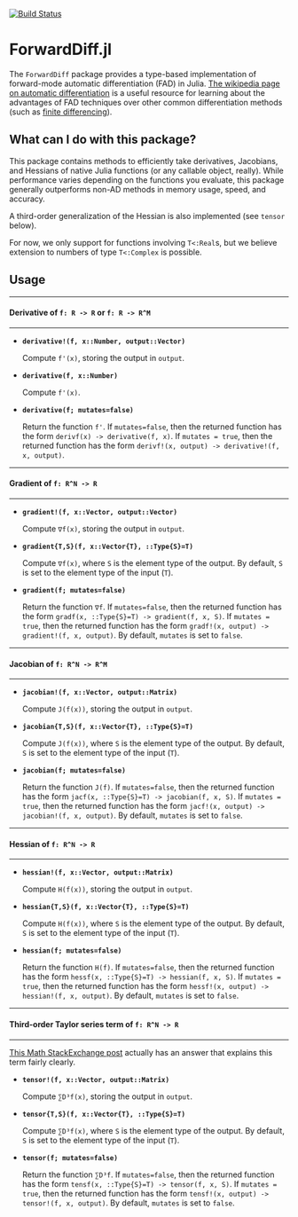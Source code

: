 [![Build Status](https://travis-ci.org/JuliaDiff/ForwardDiff.jl.svg?branch=nduals-refactor)](https://travis-ci.org/JuliaDiff/ForwardDiff.jl)

# ForwardDiff.jl

The `ForwardDiff` package provides a type-based implementation of forward-mode automatic differentiation (FAD) in Julia. [The wikipedia page on automatic differentiation](https://en.wikipedia.org/wiki/Automatic_differentiation) is a useful resource for learning about the advantages of FAD techniques over other common differentiation methods (such as [finite differencing](https://en.wikipedia.org/wiki/Numerical_differentiation)).

## What can I do with this package?

This package contains methods to efficiently take derivatives, Jacobians, and Hessians of native Julia functions (or any callable object, really). While performance varies depending on the functions you evaluate, this package generally outperforms non-AD methods in memory usage, speed, and accuracy.

A third-order generalization of the Hessian is also implemented (see `tensor` below). 

For now, we only support for functions involving `T<:Real`s, but we believe extension to numbers of type `T<:Complex` is possible.

## Usage

---
#### Derivative of `f: R -> R` or `f: R -> R^M`
---

- **`derivative!(f, x::Number, output::Vector)`**
    
    Compute `f'(x)`, storing the output in `output`.

- **`derivative(f, x::Number)`**
    
    Compute `f'(x)`.

- **`derivative(f; mutates=false)`**
    
    Return the function `f'`. If `mutates=false`, then the returned function has the form `derivf(x) -> derivative(f, x)`. If `mutates = true`, then the returned function has the form `derivf!(x, output) -> derivative!(f, x, output)`.

---
#### Gradient of `f: R^N -> R`
---

- **`gradient!(f, x::Vector, output::Vector)`**

    Compute `∇f(x)`, storing the output in `output`.

- **`gradient{T,S}(f, x::Vector{T}, ::Type{S}=T)`**

    Compute `∇f(x)`, where `S` is the element type of the output. By default, `S` is set to the element type of the input (`T`).

- **`gradient(f; mutates=false)`**

    Return the function `∇f`. If `mutates=false`, then the returned function has the form `gradf(x, ::Type{S}=T) -> gradient(f, x, S)`. If `mutates = true`, then the returned function has the form `gradf!(x, output) -> gradient!(f, x, output)`. By default, `mutates` is set to `false`.

---
#### Jacobian of `f: R^N -> R^M`
---

- **`jacobian!(f, x::Vector, output::Matrix)`**

    Compute `J(f(x))`, storing the output in `output`.

- **`jacobian{T,S}(f, x::Vector{T}, ::Type{S}=T)`**

    Compute `J(f(x))`, where `S` is the element type of the output. By default, `S` is set to the element type of the input (`T`).

- **`jacobian(f; mutates=false)`**

    Return the function `J(f)`. If `mutates=false`, then the returned function has the form `jacf(x, ::Type{S}=T) -> jacobian(f, x, S)`. If `mutates = true`, then the returned function has the form `jacf!(x, output) -> jacobian!(f, x, output)`. By default, `mutates` is set to `false`.

---
#### Hessian of `f: R^N -> R`
---

- **`hessian!(f, x::Vector, output::Matrix)`**

    Compute `H(f(x))`, storing the output in `output`.

- **`hessian{T,S}(f, x::Vector{T}, ::Type{S}=T)`**

    Compute `H(f(x))`, where `S` is the element type of the output. By default, `S` is set to the element type of the input (`T`).

- **`hessian(f; mutates=false)`**

    Return the function `H(f)`. If `mutates=false`, then the returned function has the form `hessf(x, ::Type{S}=T) -> hessian(f, x, S)`. If `mutates = true`, then the returned function has the form `hessf!(x, output) -> hessian!(f, x, output)`. By default, `mutates` is set to `false`.

---
#### Third-order Taylor series term of `f: R^N -> R`
---

[This Math StackExchange post](http://math.stackexchange.com/questions/556951/third-order-term-in-taylor-series) actually has an answer that explains this term fairly clearly.

- **`tensor!(f, x::Vector, output::Matrix)`**

    Compute `∑D³f(x)`, storing the output in `output`.

- **`tensor{T,S}(f, x::Vector{T}, ::Type{S}=T)`**

    Compute `∑D³f(x)`, where `S` is the element type of the output. By default, `S` is set to the element type of the input (`T`).

- **`tensor(f; mutates=false)`**

    Return the function ``∑D³f``. If `mutates=false`, then the returned function has the form `tensf(x, ::Type{S}=T) -> tensor(f, x, S)`. If `mutates = true`, then the returned function has the form `tensf!(x, output) -> tensor!(f, x, output)`. By default, `mutates` is set to `false`.
